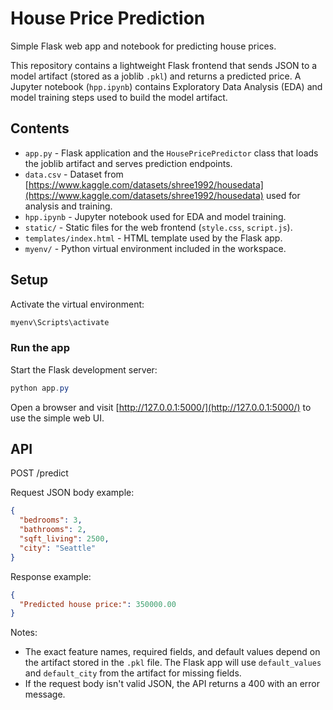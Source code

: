 # House Price Prediction

Simple Flask web app and notebook for predicting house prices.

This repository contains a lightweight Flask frontend that sends JSON to a model artifact (stored as a joblib `.pkl`) and returns a predicted price. A Jupyter notebook (`hpp.ipynb`) contains Exploratory Data Analysis (EDA) and model training steps used to build the model artifact.

## Contents

- `app.py` - Flask application and the `HousePricePredictor` class that loads the joblib artifact and serves prediction endpoints.
- `data.csv` - Dataset from [https://www.kaggle.com/datasets/shree1992/housedata](https://www.kaggle.com/datasets/shree1992/housedata) used for analysis and training.
- `hpp.ipynb` - Jupyter notebook used for EDA and model training.
- `static/` - Static files for the web frontend (`style.css`, `script.js`).
- `templates/index.html` - HTML template used by the Flask app.
- `myenv/` - Python virtual environment included in the workspace.

## Setup

Activate the virtual environment:

```powershell
myenv\Scripts\activate
```

### Run the app

Start the Flask development server:

```powershell
python app.py
```

Open a browser and visit [http://127.0.0.1:5000/](http://127.0.0.1:5000/) to use the simple web UI.

## API

POST /predict

Request JSON body example:

```json
{
  "bedrooms": 3,
  "bathrooms": 2,
  "sqft_living": 2500,
  "city": "Seattle"
}
```

Response example:

```json
{
  "Predicted house price:": 350000.00
}
```

Notes:

- The exact feature names, required fields, and default values depend on the artifact stored in the `.pkl` file. The Flask app will use `default_values` and `default_city` from the artifact for missing fields.
- If the request body isn't valid JSON, the API returns a 400 with an error message.
